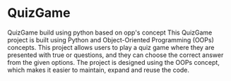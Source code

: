 # QuizGame
QuizGame build using python based on opp's concept
This QuizGame project is built using Python and Object-Oriented Programming (OOPs) concepts. This project allows users to play a quiz game where they are presented with true or questions, and they can choose the correct answer from the given options. The project is designed using the OOPs concept, which makes it easier to maintain, expand and reuse the code.
